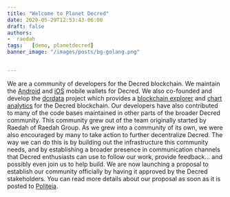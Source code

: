 ```yaml
---
title: "Welcome to Planet Decred"
date: 2020-05-29T12:53:43-06:00
draft: false
authors:
-  raedah
tags:   [demo, planetdecred]
banner_image: "/images/posts/bg-golang.png"


---
```

We are a community of developers for the Decred blockchain. We maintain the [Android](https://play.google.com/store/apps/details?id=com.decred.dcrandroid.mainnet) and [iOS](https://apps.apple.com/us/app/decred-wallet/id1462247643) mobile wallets for Decred. We also co-founded and develop the [dcrdata](https://github.com/decred/dcrdata) project which provides a [blockchain explorer](https://explorer.planetdecred.org/) and [chart analytics](https://explorer.planetdecred.org/charts?chart=ticket-price&zoom=ikefq8bs-kauiodl4&bin=window&axis=time&visibility=true-false) for the Decred blockchain. Our developers have also contributed to many of the code bases maintained in other parts of the broader Decred community. This community grew out of the team originally started by Raedah of Raedah Group. As we grew into a community of its own, we were also encouraged by many to take action to further decentralize Decred. The way we can do this is by building out the infrastructure this community needs, and by establishing a broader presence in communication channels that Decred enthusiasts can use to follow our work, provide feedback… and possibly even join us to help build. We are now launching a proposal to establish our community officially by having it approved by the Decred stakeholders. You can read more details about our proposal as soon as it is posted to [Politeia](https://proposals.decred.org/).